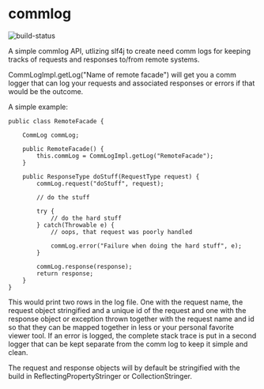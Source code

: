 commlog
========

![build-status](https://travis-ci.org/sganslandt/commlog.svg?branch=master)

A simple commlog API, utlizing slf4j to create need comm logs for keeping tracks of requests and responses to/from remote systems.

CommLogImpl.getLog("Name of remote facade") will get you a comm logger that can log your requests and associated responses or errors if that would be the outcome.

A simple example:

    public class RemoteFacade {

        CommLog commLog;

        public RemoteFacade() {
            this.commLog = CommLogImpl.getLog("RemoteFacade");
        }

        public ResponseType doStuff(RequestType request) {
            commLog.request("doStuff", request);

            // do the stuff

            try {
                // do the hard stuff
            } catch(Throwable e) {
                // oops, that request was poorly handled

                commLog.error("Failure when doing the hard stuff", e);
            }

            commLog.response(response);
            return response;
        }
    }

This would print two rows in the log file. One with the request name, the request object stringified and a unique id of the request and one with the response object or exception thrown together with the request name and id so that they can be mapped together in less or your personal favorite viewer tool. If an error is logged, the complete stack trace is put in a second logger that can be kept separate from the comm log to keep it simple and clean.

The request and response objects will by default be stringified with the build in ReflectingPropertyStringer or CollectionStringer.


